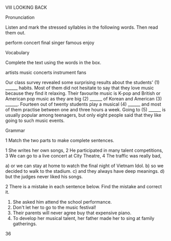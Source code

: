 VIII LOOKING BACK

Pronunciation

Listen and mark the stressed syllables in the following words. Then read them out.

perform        concert        final
singer         famous         enjoy

Vocabulary

Complete the text using the words in the box.

artists    music    concerts    instrument    fans

Our class survey revealed some surprising results about the students' (1) ______ habits. Most of them did not hesitate to say that they love music because they find it relaxing. Their favourite music is K-pop and British or American pop music as they are big (2) ______ of Korean and American (3) ______. Fourteen out of twenty students play a musical (4) ______ and most of them practise between one and three hours a week. Going to (5) ______ is usually popular among teenagers, but only eight people said that they like going to such music events.

Grammar

1 Match the two parts to make complete sentences.

1 She writes her own songs,
2 He participated in many talent competitions,
3 We can go to a live concert at City Theatre,
4 The traffic was really bad,

a) or we can stay at home to watch the final night of Vietnam Idol.
b) so we decided to walk to the stadium.
c) and they always have deep meanings.
d) but the judges never liked his songs.

2 There is a mistake in each sentence below. Find the mistake and correct it.

1. She asked him attend the school performance.
2. Don't let her to go to the music festival!
3. Their parents will never agree buy that expensive piano.
4. To develop her musical talent, her father made her to sing at family gatherings.

36
